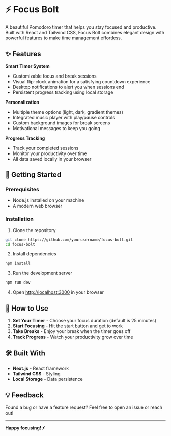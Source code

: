 # ⚡ Focus Bolt

A beautiful Pomodoro timer that helps you stay focused and productive. Built with React and Tailwind CSS, Focus Bolt combines elegant design with powerful features to make time management effortless.

## ✨ Features

**Smart Timer System**
- Customizable focus and break sessions
- Visual flip-clock animation for a satisfying countdown experience
- Desktop notifications to alert you when sessions end
- Persistent progress tracking using local storage

**Personalization**
- Multiple theme options (light, dark, gradient themes)
- Integrated music player with play/pause controls
- Custom background images for break screens
- Motivational messages to keep you going

**Progress Tracking**
- Track your completed sessions
- Monitor your productivity over time
- All data saved locally in your browser

## 🚀 Getting Started

### Prerequisites
- Node.js installed on your machine
- A modern web browser

### Installation

1. Clone the repository
```bash
git clone https://github.com/yourusername/focus-bolt.git
cd focus-bolt
```

2. Install dependencies
```bash
npm install
```

3. Run the development server
```bash
npm run dev
```

4. Open [http://localhost:3000](http://localhost:3000) in your browser

## 🎯 How to Use

1. **Set Your Timer** - Choose your focus duration (default is 25 minutes)
2. **Start Focusing** - Hit the start button and get to work
3. **Take Breaks** - Enjoy your break when the timer goes off
4. **Track Progress** - Watch your productivity grow over time

## 🛠️ Built With

- **Next.js** - React framework
- **Tailwind CSS** - Styling
- **Local Storage** - Data persistence



## 💡 Feedback

Found a bug or have a feature request? Feel free to open an issue or reach out!

---

**Happy focusing! ⚡**
